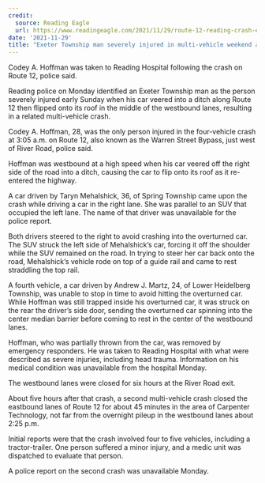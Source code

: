 ```yaml
---
credit:
  source: Reading Eagle
  url: https://www.readingeagle.com/2021/11/29/route-12-reading-crash-exeter/
date: '2021-11-29'
title: "Exeter Township man severely injured in multi-vehicle weekend accident in Reading"
---
```

Codey A. Hoffman was taken to Reading Hospital following the crash on Route 12, police said.

Reading police on Monday identified an Exeter Township man as the person severely injured early Sunday when his car veered into a ditch along Route 12 then flipped onto its roof in the middle of the westbound lanes, resulting in a related multi-vehicle crash.

Codey A. Hoffman, 28, was the only person injured in the four-vehicle crash at 3:05 a.m. on Route 12, also known as the Warren Street Bypass, just west of River Road, police said.

Hoffman was westbound at a high speed when his car veered off the right side of the road into a ditch, causing the car to flip onto its roof as it re-entered the highway.

A car driven by Taryn Mehalshick, 36, of Spring Township came upon the crash while driving a car in the right lane. She was parallel to an SUV that occupied the left lane. The name of that driver was unavailable for the police report.

Both drivers steered to the right to avoid crashing into the overturned car. The SUV struck the left side of Mehalshick’s car, forcing it off the shoulder while the SUV remained on the road. In trying to steer her car back onto the road, Mehalshick’s vehicle rode on top of a guide rail and came to rest straddling the top rail.

A fourth vehicle, a car driven by Andrew J. Martz, 24, of Lower Heidelberg Township, was unable to stop in time to avoid hitting the overturned car. While Hoffman was still trapped inside his overturned car, it was struck on the rear the driver’s side door, sending the overturned car spinning into the center median barrier before coming to rest in the center of the westbound lanes.

Hoffman, who was partially thrown from the car, was removed by emergency responders. He was taken to Reading Hospital with what were described as severe injuries, including head trauma. Information on his medical condition was unavailable from the hospital Monday.

The westbound lanes were closed for six hours at the River Road exit.

About five hours after that crash, a second multi-vehicle crash closed the eastbound lanes of Route 12 for about 45 minutes in the area of Carpenter Technology, not far from the overnight pileup in the westbound lanes about 2:25 p.m.

Initial reports were that the crash involved four to five vehicles, including a tractor-trailer. One person suffered a minor injury, and a medic unit was dispatched to evaluate that person.

A police report on the second crash was unavailable Monday.
